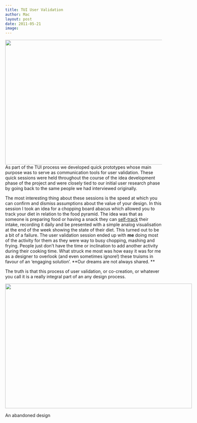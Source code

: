 ```yaml
---
title: TUI User Validation
author: Mac
layout: post
date: 2011-05-21
image: 
---
```

[<img src="/attach/photo12.jpeg" alt="" title="photo12" width="600" height="400" class="alignnone size-full wp-image-1968" />][1] 
As part of the TUI process we developed quick prototypes whose main purpose was to serve as communication tools for user validation. These quick sessions were held throughout the course of the idea development phase of the project and were closely tied to our initial user research phase by going back to the same people we had interviewed originally.

The most interesting thing about these sessions is the speed at which you can confirm and dismiss assumptions about the value of your design. In this session I took an idea for a chopping board abacus which allowed you to track your diet in relation to the food pyramid. The idea was that as someone is preparing food or having a snack they can [self-track][2] their intake, recording it daily and be presented with a simple analog visualisation at the end of the week showing the state of their diet. This turned out to be a bit of a failure. The user validation session ended up with **me** doing most of the activity for them as they were way to busy chopping, mashing and frying. People just don&#8217;t have the time or inclination to add another activity during their cooking time. What struck me most was how easy it was for me as a designer to overlook (and even sometimes ignore!) these truisms in favour of an &#8216;engaging solution&#8217;. **Our dreams are not always shared. **

The truth is that this process of user validation, or co-creation, or whatever you call it is a really integral part of an any design process.

<div id="attachment_1969" style="width: 610px" class="wp-caption alignnone">
  <a href="/attach/photo34.jpeg"><img src="/attach/photo34.jpeg" alt="" title="photo34" width="600" height="400" class="size-full wp-image-1969" /></a><p class="wp-caption-text">
    An abandoned design
  </p>
</div>

 [1]: /attach/photo12.jpeg
 [2]: http://quantifiedself.com/